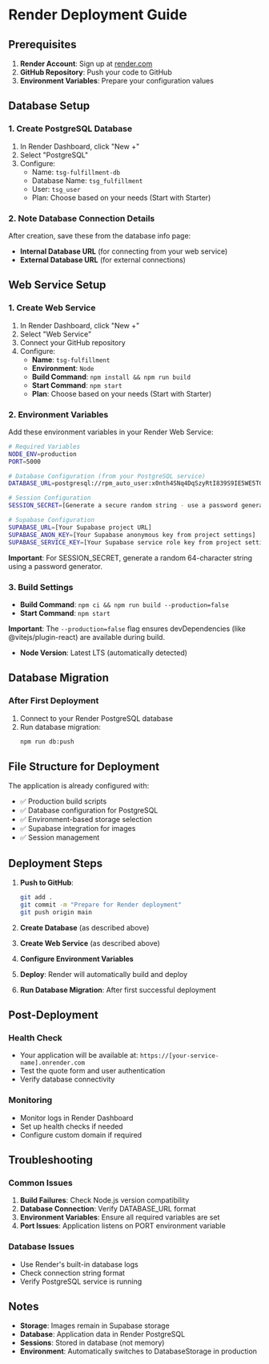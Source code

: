 # Render Deployment Guide

## Prerequisites

1. **Render Account**: Sign up at [render.com](https://render.com)
2. **GitHub Repository**: Push your code to GitHub
3. **Environment Variables**: Prepare your configuration values

## Database Setup

### 1. Create PostgreSQL Database
1. In Render Dashboard, click "New +"
2. Select "PostgreSQL"
3. Configure:
   - Name: `tsg-fulfillment-db`
   - Database Name: `tsg_fulfillment`
   - User: `tsg_user`
   - Plan: Choose based on your needs (Start with Starter)

### 2. Note Database Connection Details
After creation, save these from the database info page:
- **Internal Database URL** (for connecting from your web service)
- **External Database URL** (for external connections)

## Web Service Setup

### 1. Create Web Service
1. In Render Dashboard, click "New +"
2. Select "Web Service"
3. Connect your GitHub repository
4. Configure:
   - **Name**: `tsg-fulfillment`
   - **Environment**: `Node`
   - **Build Command**: `npm install && npm run build`
   - **Start Command**: `npm start`
   - **Plan**: Choose based on your needs (Start with Starter)

### 2. Environment Variables
Add these environment variables in your Render Web Service:

```bash
# Required Variables
NODE_ENV=production
PORT=5000

# Database Configuration (from your PostgreSQL service)
DATABASE_URL=postgresql://rpm_auto_user:x0nth4SNq4DqSzyRtI839S9IE5WE5TG6@dpg-d0dtgaidbo4c739abnv0-a.ohio-postgres.render.com/tsg_fulfillment?sslmode=require

# Session Configuration
SESSION_SECRET=[Generate a secure random string - use a password generator]

# Supabase Configuration
SUPABASE_URL=[Your Supabase project URL]
SUPABASE_ANON_KEY=[Your Supabase anonymous key from project settings]
SUPABASE_SERVICE_KEY=[Your Supabase service role key from project settings]
```

**Important**: For SESSION_SECRET, generate a random 64-character string using a password generator.

### 3. Build Settings
- **Build Command**: `npm ci && npm run build --production=false`
- **Start Command**: `npm start`

**Important**: The `--production=false` flag ensures devDependencies (like @vitejs/plugin-react) are available during build.
- **Node Version**: Latest LTS (automatically detected)

## Database Migration

### After First Deployment
1. Connect to your Render PostgreSQL database
2. Run database migration:
   ```bash
   npm run db:push
   ```

## File Structure for Deployment

The application is already configured with:
- ✅ Production build scripts
- ✅ Database configuration for PostgreSQL
- ✅ Environment-based storage selection
- ✅ Supabase integration for images
- ✅ Session management

## Deployment Steps

1. **Push to GitHub**:
   ```bash
   git add .
   git commit -m "Prepare for Render deployment"
   git push origin main
   ```

2. **Create Database** (as described above)

3. **Create Web Service** (as described above)

4. **Configure Environment Variables**

5. **Deploy**: Render will automatically build and deploy

6. **Run Database Migration**: After first successful deployment

## Post-Deployment

### Health Check
- Your application will be available at: `https://[your-service-name].onrender.com`
- Test the quote form and user authentication
- Verify database connectivity

### Monitoring
- Monitor logs in Render Dashboard
- Set up health checks if needed
- Configure custom domain if required

## Troubleshooting

### Common Issues
1. **Build Failures**: Check Node.js version compatibility
2. **Database Connection**: Verify DATABASE_URL format
3. **Environment Variables**: Ensure all required variables are set
4. **Port Issues**: Application listens on PORT environment variable

### Database Issues
- Use Render's built-in database logs
- Check connection string format
- Verify PostgreSQL service is running

## Notes

- **Storage**: Images remain in Supabase storage
- **Database**: Application data in Render PostgreSQL
- **Sessions**: Stored in database (not memory)
- **Environment**: Automatically switches to DatabaseStorage in production